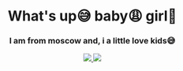 <div id='header' align="center">
  <h1>What's up😅 baby😩 girl🙎</h1>
  <h3> I am from moscow and, i a little love kids😅 </h3>
  <a href="https://t.me/+w-uCHDeJQN9iMDgy">
    <img src="https://img.shields.io/badge/Telegram-2CA5E0?style=for-the-badge&logo=telegram&logoColor=white">
  <a href="https://pobedarf.ru/wp-content/uploads/2020/02/gitler-802x534.jpg">
    <img src="https://img.shields.io/badge/Wire-B71C1C?style=for-the-badge&logo=wire&logoColor=white">
</div>
